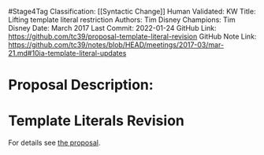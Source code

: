 #Stage4Tag
Classification: [[Syntactic Change]]
Human Validated: KW
Title: Lifting template literal restriction
Authors: Tim Disney
Champions: Tim Disney
Date: March 2017
Last Commit: 2022-01-24
GitHub Link: https://github.com/tc39/proposal-template-literal-revision
GitHub Note Link: https://github.com/tc39/notes/blob/HEAD/meetings/2017-03/mar-21.md#10ia-template-literal-updates

# Proposal Description:
# Template Literals Revision

For details see [the proposal](https://tc39.github.io/proposal-template-literal-revision/).
